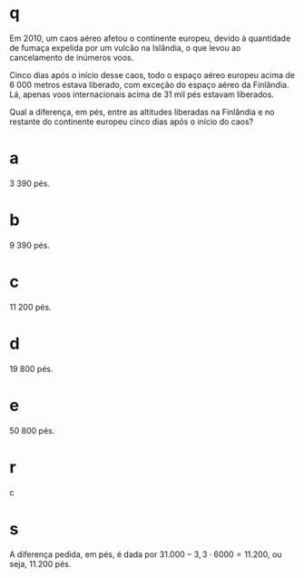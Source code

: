 # q
Em 2010, um caos aéreo afetou o continente europeu, devido à quantidade de fumaça expelida por um vulcão na Islândia, o que levou ao cancelamento de inúmeros voos.

Cinco dias após o início desse caos, todo o espaço aéreo europeu acima de 6 000 metros estava liberado, com exceção do espaço aéreo da Finlândia. Lá, apenas voos internacionais acima de 31 mil pés estavam liberados.

Qual a diferença, em pés, entre as altitudes liberadas na Finlândia e no restante do continente europeu cinco dias após o início do caos?

# a
3 390 pés.

# b
9 390 pés.

# c
11 200 pés.

# d
19 800 pés.

# e
50 800 pés.

# r
c

# s
A diferença pedida, em pés, é dada por $31.000 - 3,3 \cdot 6000 = 11.200$, ou seja, 11.200 pés.

